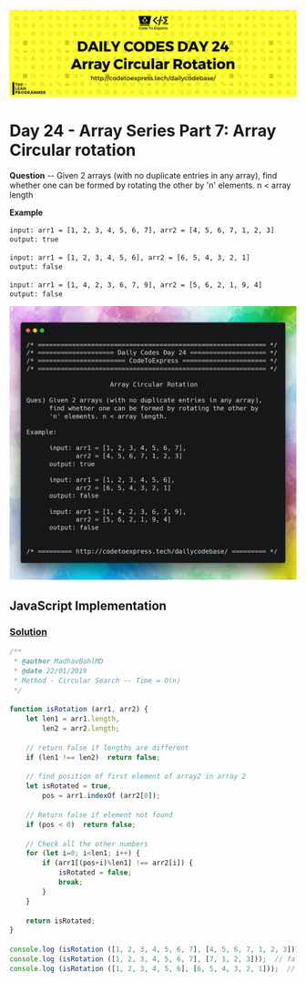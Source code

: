 ![cover](./cover.png)

# Day 24 - Array Series Part 7: Array Circular rotation

**Question** -- Given 2 arrays (with no duplicate entries in any array), find whether one can be formed by rotating the other by 'n' elements. n < array length

**Example**

```
input: arr1 = [1, 2, 3, 4, 5, 6, 7], arr2 = [4, 5, 6, 7, 1, 2, 3]
output: true

input: arr1 = [1, 2, 3, 4, 5, 6], arr2 = [6, 5, 4, 3, 2, 1]
output: false

input: arr1 = [1, 4, 2, 3, 6, 7, 9], arr2 = [5, 6, 2, 1, 9, 4]
output: false
```

![ques](./ques.png)

## JavaScript Implementation

### [Solution](./JavaScript/isRotation_madhav.js)

```js
/**
 * @author MadhavBahlMD
 * @date 22/01/2019
 * Method - Circular Search -- Time = O(n)
 */

function isRotation (arr1, arr2) {
    let len1 = arr1.length,
        len2 = arr2.length;

    // return false if lengths are different
    if (len1 !== len2)  return false;

    // find position of first element of array2 in array 2
    let isRotated = true,
        pos = arr1.indexOf (arr2[0]);

    // Return false if element not found
    if (pos < 0)  return false;
    
    // Check all the other numbers
    for (let i=0; i<len1; i++) {
        if (arr1[(pos+i)%len1] !== arr2[i]) {
            isRotated = false;
            break;
        }
    }

    return isRotated;
}

console.log (isRotation ([1, 2, 3, 4, 5, 6, 7], [4, 5, 6, 7, 1, 2, 3]));  // true
console.log (isRotation ([1, 2, 3, 4, 5, 6, 7], [7, 1, 2, 3]));  // false
console.log (isRotation ([1, 2, 3, 4, 5, 6], [6, 5, 4, 3, 2, 1]));  // false 
```